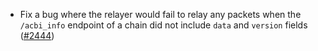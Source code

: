 *   Fix a bug where the relayer would fail to relay any packets when the
    `/acbi_info` endpoint of a chain did not include `data` and `version` fields
    ([#2444](https://github.com/informalsystems/ibc-rs/issues/2444))
